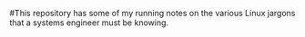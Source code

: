 #This repository has some of my running notes on the various Linux jargons that a systems engineer must be knowing.

